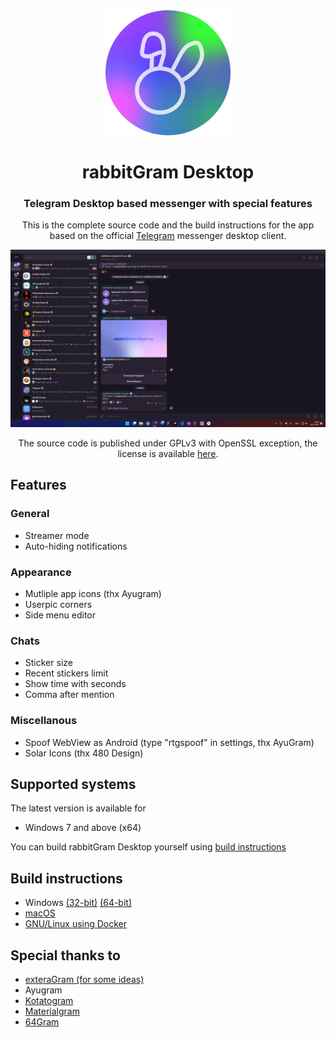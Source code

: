 <div align="center">

<img src="docs/assets/logo.png" alt="rabbitGram logo" width="200"/>

# rabbitGram Desktop
### Telegram Desktop based messenger with special features

This is the complete source code and the build instructions for the app based on the official [Telegram][telegram] messenger desktop client.

<img src="docs/assets/screenshot_channel.png" alt="Screenshot"/>

The source code is published under GPLv3 with OpenSSL exception, the license is available [here][license].

</div>

## Features

### General
* Streamer mode
* Auto-hiding notifications
### Appearance
* Mutliple app icons (thx Ayugram)
* Userpic corners
* Side menu editor
### Chats
* Sticker size
* Recent stickers limit
* Show time with seconds
* Comma after mention
### Miscellanous
* Spoof WebView as Android (type "rtgspoof" in settings, thx AyuGram)
* Solar Icons (thx 480 Design)

## Supported systems

The latest version is available for

* Windows 7 and above (x64)

You can build rabbitGram Desktop yourself using [build instructions][build_instructions]

## Build instructions

* Windows [(32-bit)][win32] [(64-bit)][win64]
* [macOS][macos]
* [GNU/Linux using Docker][linux]

## Special thanks to

* [exteraGram (for some ideas)][exteragram]
* Ayugram
* [Kotatogram][kotatogram]
* [Materialgram][materialgram]
* [64Gram][64gram]

[//]: # (LINKS)
[telegram]: https://telegram.org
[license]: LICENSE
[etg_themes_repo]: https://github.com/xmdnx/exteraThemes/
[win32]: docs/building-win.md
[win64]: docs/building-win-x64.md
[linux]: docs/building-linux.md
[macos]: docs/building-mac.md
[build_instructions]: https://github.com/rabbitGramDesktop/rabbitGramDesktop#build-instructions
[exteragram]: https://t.me/exteraGram
[kotatogram]: https://github.com/kotatogram/kotatogram-desktop
[materialgram]: https://github.com/kukuruzka165/materialgram
[64gram]: https://github.com/TDesktop-x64/tdesktop